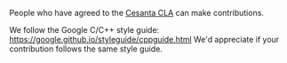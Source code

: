 People who have agreed to the
[Cesanta CLA](https://docs.cesanta.com/contributors_la.shtml)
can make contributions.

We follow the Google C/C++ style guide: https://google.github.io/styleguide/cppguide.html
We'd appreciate if your contribution follows the same style guide.
